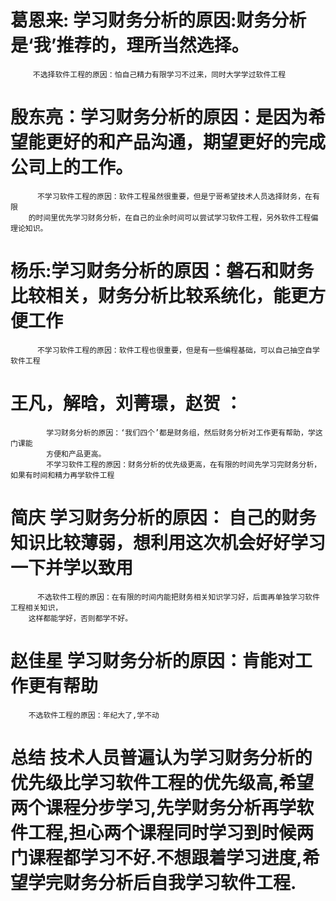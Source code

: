 # 葛恩来: 学习财务分析的原因:财务分析是‘我’推荐的，理所当然选择。
      	 不选择软件工程的原因：怕自己精力有限学习不过来，同时大学学过软件工程

# 殷东亮：学习财务分析的原因：是因为希望能更好的和产品沟通，期望更好的完成公司上的工作。
	      不学习软件工程的原因：软件工程虽然很重要，但是宁哥希望技术人员选择财务，在有限
        的时间里优先学习财务分析，在自己的业余时间可以尝试学习软件工程，另外软件工程偏理论知识。

# 杨乐:学习财务分析的原因：磐石和财务比较相关，财务分析比较系统化，能更方便工作
		  不学习软件工程的原因：软件工程也很重要，但是有一些编程基础，可以自己抽空自学软件工程

# 王凡，解晗，刘菁璟，赵贺 ：
			学习财务分析的原因：‘我们四个’都是财务组，然后财务分析对工作更有帮助，学这门课能
			方便和产品更高。
			不学习软件工程的原因：财务分析的优先级更高，在有限的时间先学习完财务分析，如果有时间和精力再学软件工程

# 简庆  学习财务分析的原因： 自己的财务知识比较薄弱，想利用这次机会好好学习一下并学以致用
	      不选软件工程的原因：在有限的时间内能把财务相关知识学习好，后面再单独学习软件工程相关知识，
        这样都能学好，否则都学不好。

# 赵佳星 学习财务分析的原因：肯能对工作更有帮助
        不选软件工程的原因：年纪大了,学不动

# 总结  技术人员普遍认为学习财务分析的优先级比学习软件工程的优先级高,希望两个课程分步学习,先学财务分析再学软件工程,担心两个课程同时学习到时候两门课程都学习不好.不想跟着学习进度,希望学完财务分析后自我学习软件工程.
        
        